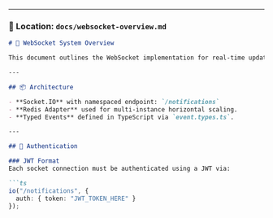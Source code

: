 
---

### 📁 Location: `docs/websocket-overview.md`

```md
# 📘 WebSocket System Overview

This document outlines the WebSocket implementation for real-time updates in the Lab Booking System.

---

## 📦 Architecture

- **Socket.IO** with namespaced endpoint: `/notifications`
- **Redis Adapter** used for multi-instance horizontal scaling.
- **Typed Events** defined in TypeScript via `event.types.ts`.

---

## 🔐 Authentication

### JWT Format
Each socket connection must be authenticated using a JWT via:

```ts
io("/notifications", {
  auth: { token: "JWT_TOKEN_HERE" }
});
